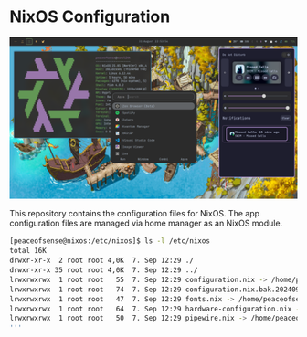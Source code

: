# NixOS Configuration

![alt text](image.png)

This repository contains the configuration files for NixOS. The app configuration files are managed via home manager as an NixOS module.

```bash
[peaceofsense@nixos:/etc/nixos]$ ls -l /etc/nixos
total 16K
drwxr-xr-x  2 root root 4,0K  7. Sep 12:29 ./
drwxr-xr-x 35 root root 4,0K  7. Sep 12:29 ../
lrwxrwxrwx  1 root root   55  7. Sep 12:29 configuration.nix -> /home/peaceofsense/nixos-config/nixos/configuration.nix
lrwxrwxrwx  1 root root   74  7. Sep 12:29 configuration.nix.bak.20240907083511 -> /home/peaceofsense/nixos-config/nixos/configuration.nix.bak.20240907083511
lrwxrwxrwx  1 root root   47  7. Sep 12:29 fonts.nix -> /home/peaceofsense/nixos-config/nixos/fonts.nix
lrwxrwxrwx  1 root root   64  7. Sep 12:29 hardware-configuration.nix -> /home/peaceofsense/nixos-config/nixos/hardware-configuration.nix
lrwxrwxrwx  1 root root   50  7. Sep 12:29 pipewire.nix -> /home/peaceofsense/nixos-config/nixos/pipewire.nix
'''
```
